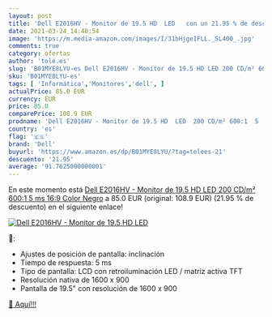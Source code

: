 ```yaml
---
layout: post
title: 'Dell E2016HV - Monitor de 19.5 HD  LED   con un 21.95 % de descuento'
date: 2021-03-24 14:40:54
image: 'https://m.media-amazon.com/images/I/31bHjgeIFLL._SL400_.jpg'
comments: true
category: ofertas
author: 'tole.es'
slug: 'B01MYE8LYU-es Dell E2016HV - Monitor de 19.5 HD LED 200 CD/m² 600:1 5 ms...'
sku: 'B01MYE8LYU-es'
tags: [ 'Informática','Monitores','dell', ]
actualPrice: 85.0 EUR
currency: EUR
price: 85.0
comparePrice: 108.9 EUR
prodname: 'Dell E2016HV - Monitor de 19.5 HD  LED  200 CD/m² 600:1  5  ms  16:9  Color Negro'
country: 'es'
flag: '🇪🇸'
brand: 'Dell'
buyurl: 'https://www.amazon.es/dp/B01MYE8LYU/?tag=tolees-21'
descuento: '21.95'
average: '91.7625000000001'
---
```


En este momento está [Dell E2016HV - Monitor de 19.5 HD  LED  200 CD/m² 600:1  5  ms  16:9  Color Negro](https://www.amazon.es/dp/B01MYE8LYU/?tag=tolees-21) a 85.0 EUR (original: 108.9 EUR) (21.95 %  de descuento) en el siguiente enlace!

[![Dell E2016HV - Monitor de 19.5 HD  LED  ](https://m.media-amazon.com/images/I/31bHjgeIFLL._SL400_.jpg)](https://www.amazon.es/dp/B01MYE8LYU/?tag=tolees-21)

🔎:

- Ajustes de posición de pantalla: inclinación
- Tiempo de respuesta: 5 ms
- Tipo de pantalla: LCD con retroiluminación LED / matriz activa TFT
- Resolución nativa de 1600 x 900
- Pantalla de 19.5" con resolución de 1600 x 900

[🛒 Aquí!!!](https://www.amazon.es/dp/B01MYE8LYU/?tag=tolees-21)
